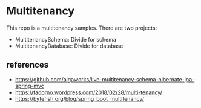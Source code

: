 # Multitenancy

This repo is a multitenancy samples. There are two projects:

- MultitenancySchema: Divide for schema
- MultitenancyDatabase: Divide for database


## references
- https://github.com/algaworks/live-multitenancy-schema-hibernate-jpa-spring-mvc
- https://fadorno.wordpress.com/2018/02/28/multi-tenancy/
- https://bytefish.org/blog/spring_boot_multitenancy/